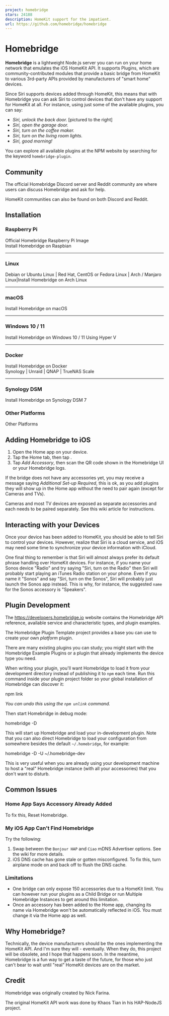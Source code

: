 ```yaml
---
project: homebridge
stars: 24188
description: HomeKit support for the impatient.
url: https://github.com/homebridge/homebridge
---
```


Homebridge
==========

  

**Homebridge** is a lightweight Node.js server you can run on your home network that emulates the iOS HomeKit API. It supports Plugins, which are community-contributed modules that provide a basic bridge from HomeKit to various 3rd-party APIs provided by manufacturers of "smart home" devices.

Since Siri supports devices added through HomeKit, this means that with Homebridge you can ask Siri to control devices that don't have any support for HomeKit at all. For instance, using just some of the available plugins, you can say:

-   _Siri, unlock the back door._ \[pictured to the right\]
-   _Siri, open the garage door._
-   _Siri, turn on the coffee maker._
-   _Siri, turn on the living room lights._
-   _Siri, good morning!_

You can explore all available plugins at the NPM website by searching for the keyword `homebridge-plugin`.

Community
---------

The official Homebridge Discord server and Reddit community are where users can discuss Homebridge and ask for help.

HomeKit communities can also be found on both Discord and Reddit.

Installation
------------

### Raspberry Pi

Official Homebridge Raspberry Pi Image  
Install Homebridge on Raspbian

* * *

### Linux

Debian or Ubuntu Linux | Red Hat, CentOS or Fedora Linux | Arch / Manjaro Linux|Install Homebridge on Arch Linux  

* * *

### macOS

Install Homebridge on macOS

* * *

### Windows 10 / 11

Install Homebridge on Windows 10 / 11 Using Hyper V

* * *

### Docker

Install Homebridge on Docker  
Synology | Unraid | QNAP | TrueNAS Scale

* * *

### Synology DSM

Install Homebridge on Synology DSM 7

### Other Platforms

Other Platforms

Adding Homebridge to iOS
------------------------

1.  Open the Home app on your device.
2.  Tap the Home tab, then tap .
3.  Tap _Add Accessory_, then scan the QR code shown in the Homebridge UI or your Homebridge logs.

If the bridge does not have any accessories yet, you may receive a message saying _Additional Set-up Required_, this is ok, as you add plugins they will show up in the Home app without the need to pair again (except for Cameras and TVs).

Cameras and most TV devices are exposed as separate accessories and each needs to be paired separately. See this wiki article for instructions.

Interacting with your Devices
-----------------------------

Once your device has been added to HomeKit, you should be able to tell Siri to control your devices. However, realize that Siri is a cloud service, and iOS may need some time to synchronize your device information with iCloud.

One final thing to remember is that Siri will almost always prefer its default phrase handling over HomeKit devices. For instance, if you name your Sonos device "Radio" and try saying "Siri, turn on the Radio" then Siri will probably start playing an iTunes Radio station on your phone. Even if you name it "Sonos" and say "Siri, turn on the Sonos", Siri will probably just launch the Sonos app instead. This is why, for instance, the suggested `name` for the Sonos accessory is "Speakers".

Plugin Development
------------------

The https://developers.homebridge.io website contains the Homebridge API reference, available service and characteristic types, and plugin examples.

The Homebridge Plugin Template project provides a base you can use to create your own _platform_ plugin.

There are many existing plugins you can study; you might start with the Homebridge Example Plugins or a plugin that already implements the device type you need.

When writing your plugin, you'll want Homebridge to load it from your development directory instead of publishing it to `npm` each time. Run this command inside your plugin project folder so your global installation of Homebridge can discover it:

npm link

_You can undo this using the `npm unlink` command._

Then start Homebridge in debug mode:

homebridge -D

This will start up Homebridge and load your in-development plugin. Note that you can also direct Homebridge to load your configuration from somewhere besides the default `~/.homebridge`, for example:

homebridge -D -U ~/.homebridge-dev

This is very useful when you are already using your development machine to host a "real" Homebridge instance (with all your accessories) that you don't want to disturb.

Common Issues
-------------

### Home App Says Accessory Already Added

To fix this, Reset Homebridge.

### My iOS App Can't Find Homebridge

Try the following:

1.  Swap between the `Bonjour HAP` and `Ciao` mDNS Advertiser options. See the wiki for more details.
2.  iOS DNS cache has gone stale or gotten misconfigured. To fix this, turn airplane mode on and back off to flush the DNS cache.

### Limitations

-   One bridge can only expose 150 accessories due to a HomeKit limit. You can however run your plugins as a Child Bridge or run Multiple Homebridge Instances to get around this limitation.
-   Once an accessory has been added to the Home app, changing its name via Homebridge won't be automatically reflected in iOS. You must change it via the Home app as well.

Why Homebridge?
---------------

Technically, the device manufacturers should be the ones implementing the HomeKit API. And I'm sure they will - eventually. When they do, this project will be obsolete, and I hope that happens soon. In the meantime, Homebridge is a fun way to get a taste of the future, for those who just can't bear to wait until "real" HomeKit devices are on the market.

Credit
------

Homebridge was originally created by Nick Farina.

The original HomeKit API work was done by Khaos Tian in his HAP-NodeJS project.
